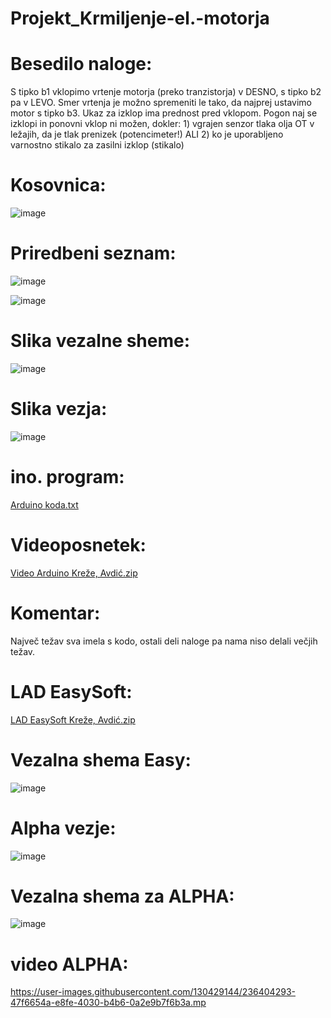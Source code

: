 # Projekt_Krmiljenje-el.-motorja

# Besedilo naloge:

S tipko b1 vklopimo vrtenje motorja (preko tranzistorja) v DESNO, s tipko b2 pa v LEVO. Smer vrtenja je možno spremeniti le tako, da najprej ustavimo motor s tipko b3. Ukaz za izklop ima prednost pred vklopom. Pogon naj se izklopi in ponovni vklop ni možen, dokler: 1) vgrajen senzor tlaka olja OT v ležajih, da je tlak prenizek (potencimeter!) ALI 2) ko je uporabljeno varnostno stikalo za zasilni izklop (stikalo)

# Kosovnica:

![image](https://user-images.githubusercontent.com/130429144/234213890-24e8e6ac-76f1-4a02-a1ba-3a353765a9c3.png)


# Priredbeni seznam:

![image](https://user-images.githubusercontent.com/71507657/230553413-31104cee-6663-4b43-9c57-ee7d5bd4f6c4.png)

![image](https://user-images.githubusercontent.com/71507657/230557650-b1e7ecc7-5513-4dc7-9ae5-ad02be32f100.png)

# Slika vezalne sheme:

![image](https://user-images.githubusercontent.com/130429144/236751087-28952165-15d9-49bf-aa55-3557cb905ba6.png)


# Slika vezja:

![image](https://github.com/AjdinAvdic/Projekt_Krmiljenje-el.-motorja/assets/130429144/ab4585cb-61a6-48d3-8d24-edad1d13611a)


# ino. program:

[Arduino koda.txt](https://github.com/AjdinAvdic/Projekt_Krmiljenje-el.-motorja/files/11494586/Arduino.koda.txt)


# Videoposnetek:

[Video Arduino Kreže, Avdić.zip](https://github.com/AjdinAvdic/Projekt_Krmiljenje-el.-motorja/files/11494607/Video.Arduino.Kreze.Avdic.zip)


# Komentar:

Največ težav sva imela s kodo, ostali deli naloge pa nama niso delali večjih težav.

# LAD EasySoft:

[LAD EasySoft Kreže, Avdić.zip](https://github.com/AjdinAvdic/Projekt_Krmiljenje-el.-motorja/files/11474722/LAD.EasySoft.Kreze.Avdic.zip)


# Vezalna shema Easy:

![image](https://github.com/AjdinAvdic/Projekt_Krmiljenje-el.-motorja/assets/130429144/4cc767cf-0539-45c9-a7d8-b8404aa5447c)

# Alpha vezje:

![image](https://user-images.githubusercontent.com/71507657/236387229-65090ec3-c347-4144-9d18-9070262fd689.png)

# Vezalna shema za ALPHA:

![image](https://user-images.githubusercontent.com/130429144/236389037-dcc63d81-f5e4-429d-9bd3-f3a39239f565.png)

# video ALPHA:


https://user-images.githubusercontent.com/130429144/236404293-47f6654a-e8fe-4030-b4b6-0a2e9b7f6b3a.mp
